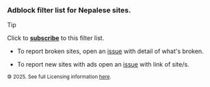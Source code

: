 ### Adblock filter list for Nepalese sites. 

> [!TIP]
> Click to [**subscribe**](https://subscribe.adblockplus.org/?location=https://raw.githubusercontent.com/nehubuser/Nepal-Filters/master/Nepal%20Filters.txt&title=Nepal%20Filters) to this filter list.  

- To report broken sites, open an [issue](https://github.com/nehubuser/Nepal-Filters/issues/new?template=broken-site-report.md) with detail of what's broken. 

- To report new sites with ads open an [issue](https://github.com/nehubuser/Nepal-Filters/issues/new?template=suggest-sites-with-ads-.md) with link of site/s. 

<sub> 🄯 2025. See full Licensing information [here](https://raw.githubusercontent.com/nehubuser/Nepal-Filters/master/LICENSE). </sub> 
